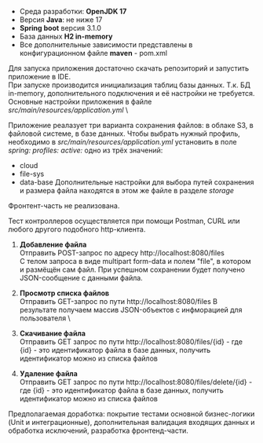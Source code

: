 - Среда разработки: **OpenJDK 17**
- Версия **Java**: не ниже 17
- **Spring boot** версия 3.1.0
- База данных **H2 in-memory**
- Все дополнительные зависимости представлены в конфигурационном файле **maven** - pom.xml

Для запуска приложения достаточно скачать репозиторий и запустить приложение в IDE. \
При запуске производится инициализация таблиц базы данных. Т.к. БД in-memory, дополнительного подключения и её настройки не требуется. \
Основные настройки приложения в файле *src/main/resources/application.yml* \

Приложение реалазует три варианта сохранения файлов: в облаке S3, в файловой системе, в базе данных.
Чтобы выбрать нужный профиль, необходимо в *src/main/resources/application.yml* установить в поле *spring: profiles: active:* одно из трёх значений:
- cloud
- file-sys
- data-base
Дополнительные настройки для выбора путей сохранения и размера файла находятся в этом же файле в разделе *storage*

Фронтент-часть не реализована.

Тест контроллеров осуществляется при помощи Postman, CURL или любого другого подобного http-клиента. 

1. **Добавление файла** \
Отправить POST-запрос по адресу http://localhost:8080/files \
С телом запроса в виде multipart form-data и полем "file", в котором и размёщён сам файл. 
При успешном сохранении будет получено JSON-сообщение с данными файла.

2. **Просмотр списка файлов** \
Отправить GET-запрос по пути http://localhost:8080/files
В результате получаем массив JSON-объектов с инфморацией для пользователя \

3. **Скачивание файла** \
Отправить GET запрос по пути http://localhost:8080/files/{id}
\- где {id} - это идентификатор файла в базе данных, получить идентификатор можно из списка файлов

4. **Удаление файла** \
Отправить GET запрос по пути http://localhost:8080/files/delete/{id}
\- где {id} - это идентификатор файла в базе данных, получить идентификатор можно из списка файлов

Предполагаемая доработка: покрытие тестами основной бизнес-логики (Unit и интеграционные), дополнительная валидация входящих данных и обработка исключений, разработка фронтенд-части.
